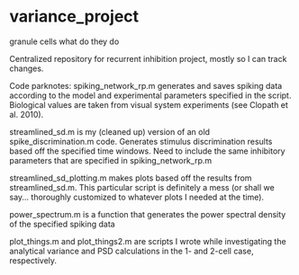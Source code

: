 # variance_project
 granule cells what do they do

Centralized repository for recurrent inhibition project, mostly so I can track changes.

Code parknotes:
spiking_network_rp.m generates and saves spiking data according to the model and experimental parameters specified in the script. Biological values are taken from visual system experiments (see Clopath et al. 2010). 

streamlined_sd.m is my (cleaned up) version of an old spike_discrimination.m code. Generates stimulus discrimination results based off the specified time windows. Need to include the same inhibitory parameters that are specified in spiking_network_rp.m

streamlined_sd_plotting.m makes plots based off the results from streamlined_sd.m. This particular script is definitely a mess (or shall we say... thoroughly customized to whatever plots I needed at the time).

power_spectrum.m is a function that generates the power spectral density of the specified spiking data

plot_things.m and plot_things2.m are scripts I wrote while investigating the analytical variance and PSD calculations in the 1- and 2-cell case, respectively. 